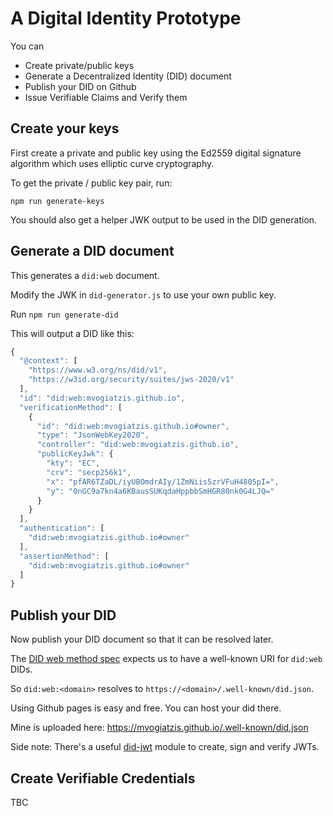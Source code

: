 # A Digital Identity Prototype

You can

* Create private/public keys
* Generate a Decentralized Identity (DID) document
* Publish your DID on Github
* Issue Verifiable Claims and Verify them


Create your keys
------------------

First create a private and public key using the Ed2559 digital signature algorithm which uses elliptic curve cryptography.

To get the private / public key pair, run:

`npm run generate-keys`

You should also get a helper JWK output to be used in the DID generation.

Generate a DID document
-----------------------

This generates a `did:web` document.

Modify the JWK in `did-generator.js` to use your own public key.

Run `npm run generate-did`

This will output a DID like this:

```ts
{
  "@context": [
    "https://www.w3.org/ns/did/v1",
    "https://w3id.org/security/suites/jws-2020/v1"
  ],
  "id": "did:web:mvogiatzis.github.io",
  "verificationMethod": [
    {
      "id": "did:web:mvogiatzis.github.io#owner",
      "type": "JsonWebKey2020",
      "controller": "did:web:mvogiatzis.github.io",
      "publicKeyJwk": {
        "kty": "EC",
        "crv": "secp256k1",
        "x": "pfAR6TZaDL/iyUBOmdrAIy/1ZmNiis5zrVFuH4805pI=",
        "y": "0nGC9a7kn4a6KBausSUKqdaHppbbSmHGR80nk0G4LJQ="
      }
    }
  ],
  "authentication": [
    "did:web:mvogiatzis.github.io#owner"
  ],
  "assertionMethod": [
    "did:web:mvogiatzis.github.io#owner"
  ]
}
```

Publish your DID
-------------------

Now publish your DID document so that it can be resolved later.

The [DID web method spec](https://w3c-ccg.github.io/did-method-web/#example-creating-the-did) expects us to have a well-known URI for `did:web` DIDs.

So `did:web:<domain>` resolves to `https://<domain>/.well-known/did.json`.

Using Github pages is easy and free. You can host your did there.

Mine is uploaded here: https://mvogiatzis.github.io/.well-known/did.json


Side note: There's a useful [did-jwt](https://github.com/decentralized-identity/did-jwt) module to create, sign and verify JWTs.

Create Verifiable Credentials
-----------------------------------

TBC






